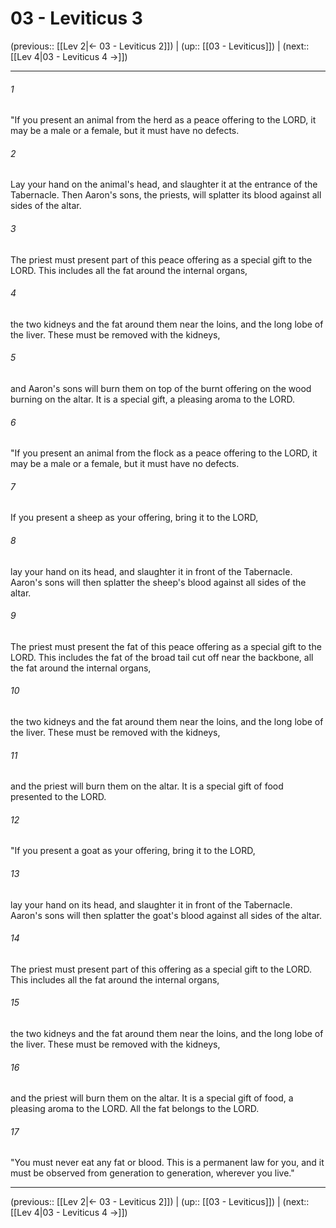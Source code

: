 # 03 - Leviticus 3

(previous:: [[Lev 2|← 03 - Leviticus 2]]) | (up:: [[03 - Leviticus]]) | (next:: [[Lev 4|03 - Leviticus 4 →]])

***


###### 1 
"If you present an animal from the herd as a peace offering to the LORD, it may be a male or a female, but it must have no defects. 

###### 2 
Lay your hand on the animal's head, and slaughter it at the entrance of the Tabernacle. Then Aaron's sons, the priests, will splatter its blood against all sides of the altar. 

###### 3 
The priest must present part of this peace offering as a special gift to the LORD. This includes all the fat around the internal organs, 

###### 4 
the two kidneys and the fat around them near the loins, and the long lobe of the liver. These must be removed with the kidneys, 

###### 5 
and Aaron's sons will burn them on top of the burnt offering on the wood burning on the altar. It is a special gift, a pleasing aroma to the LORD. 

###### 6 
"If you present an animal from the flock as a peace offering to the LORD, it may be a male or a female, but it must have no defects. 

###### 7 
If you present a sheep as your offering, bring it to the LORD, 

###### 8 
lay your hand on its head, and slaughter it in front of the Tabernacle. Aaron's sons will then splatter the sheep's blood against all sides of the altar. 

###### 9 
The priest must present the fat of this peace offering as a special gift to the LORD. This includes the fat of the broad tail cut off near the backbone, all the fat around the internal organs, 

###### 10 
the two kidneys and the fat around them near the loins, and the long lobe of the liver. These must be removed with the kidneys, 

###### 11 
and the priest will burn them on the altar. It is a special gift of food presented to the LORD. 

###### 12 
"If you present a goat as your offering, bring it to the LORD, 

###### 13 
lay your hand on its head, and slaughter it in front of the Tabernacle. Aaron's sons will then splatter the goat's blood against all sides of the altar. 

###### 14 
The priest must present part of this offering as a special gift to the LORD. This includes all the fat around the internal organs, 

###### 15 
the two kidneys and the fat around them near the loins, and the long lobe of the liver. These must be removed with the kidneys, 

###### 16 
and the priest will burn them on the altar. It is a special gift of food, a pleasing aroma to the LORD. All the fat belongs to the LORD. 

###### 17 
"You must never eat any fat or blood. This is a permanent law for you, and it must be observed from generation to generation, wherever you live."

***

(previous:: [[Lev 2|← 03 - Leviticus 2]]) | (up:: [[03 - Leviticus]]) | (next:: [[Lev 4|03 - Leviticus 4 →]])
